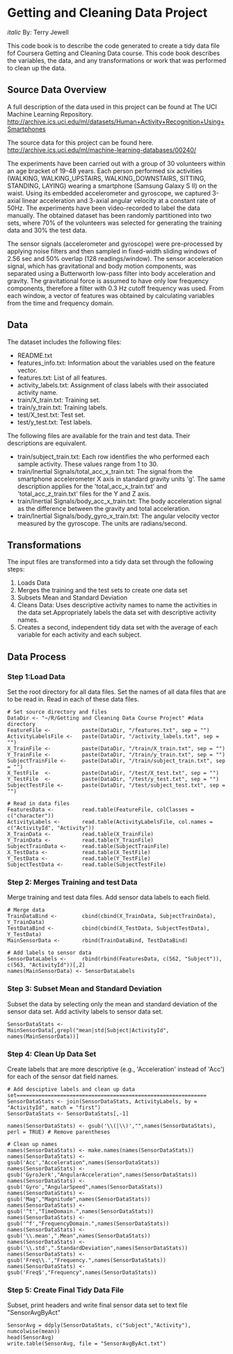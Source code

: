 Getting and Cleaning Data Project
========================================================
*italic* By: Terry Jewell

This code book is to describe the code generated to create a tidy data file fof Coursera Getting and Cleaning Data course.  This code book describes the variables, the data, and any transformations or work that was performed to clean up the data.

Source Data Overview
--------------------------------------------------------
A full description of the data used in this project can be found at The UCI Machine Learning Repository.
http://archive.ics.uci.edu/ml/datasets/Human+Activity+Recognition+Using+Smartphones

The source data for this project can be found here.
http://archive.ics.uci.edu/ml/machine-learning-databases/00240/

The experiments have been carried out with a group of 30 volunteers within an age bracket of 19-48 years. Each person performed six activities (WALKING, WALKING_UPSTAIRS, WALKING_DOWNSTAIRS, SITTING, STANDING, LAYING) wearing a smartphone (Samsung Galaxy S II) on the waist. Using its embedded accelerometer and gyroscope, we captured 3-axial linear acceleration and 3-axial angular velocity at a constant rate of 50Hz. The experiments have been video-recorded to label the data manually. The obtained dataset has been randomly partitioned into two sets, where 70% of the volunteers was selected for generating the training data and 30% the test data.

The sensor signals (accelerometer and gyroscope) were pre-processed by applying noise filters and then sampled in fixed-width sliding windows of 2.56 sec and 50% overlap (128 readings/window). The sensor acceleration signal, which has gravitational and body motion components, was separated using a Butterworth low-pass filter into body acceleration and gravity. The gravitational force is assumed to have only low frequency components, therefore a filter with 0.3 Hz cutoff frequency was used. From each window, a vector of features was obtained by calculating variables from the time and frequency domain.


Data
--------------------------------------------------------
The dataset includes the following files:

* README.txt
* features_info.txt: Information about the variables used on the feature vector.
* features.txt: List of all features.
* activity_labels.txt: Assignment of class labels with their associated activity name.
* train/X_train.txt: Training set.
* train/y_train.txt: Training labels.
* test/X_test.txt: Test set.
* test/y_test.txt: Test labels.

The following files are available for the train and test data. Their descriptions are equivalent.

* train/subject_train.txt: Each row identifies the who performed each sample activity. These values range from  1 to 30.
* train/Inertial Signals/total_acc_x_train.txt: The signal from the smartphone accelerometer X axis in standard gravity units 'g'. The same description applies for the 'total_acc_x_train.txt' and 'total_acc_z_train.txt' files for the Y and Z axis.
* train/Inertial Signals/body_acc_x_train.txt: The body acceleration signal as the difference between the gravity and total acceleration.
* train/Inertial Signals/body_gyro_x_train.txt: The angular velocity vector measured by the gyroscope. The units are radians/second.


Transformations
--------------------------------------------------------
The input files are transformed into a tidy data set through the following steps:

1. Loads Data
2. Merges the training and the test sets to create one data set
3. Subsets Mean and Standard Deviation
4. Cleans Data: Uses descriptive activity names to name the activities in the data set.Appropriately labels the data set with descriptive activity names.
5. Creates a second, independent tidy data set with the average of each variable for each activity and each subject.


Data Process
--------------------------------------------------------

### Step 1:Load Data
Set the root directory for all data files.  Set the names of all data files that are to be read in.  Read in each of these data files.
```{r}
# Set source directory and files
DataDir <- "~/R/Getting and Cleaning Data Course Project" #data directory
FeatureFile <-          paste(DataDir, "/features.txt", sep = "") 
ActivityLabelsFile <-   paste(DataDir, "/activity_labels.txt", sep = "")
X_TrainFile <-          paste(DataDir, "/train/X_train.txt", sep = "")
Y_TrainFile <-          paste(DataDir, "/train/y_train.txt", sep = "")
SubjectTrainFile <-     paste(DataDir, "/train/subject_train.txt", sep = "")
X_TestFile  <-          paste(DataDir, "/test/X_test.txt", sep = "")
Y_TestFile  <-          paste(DataDir, "/test/y_test.txt", sep = "")
SubjectTestFile <-      paste(DataDir, "/test/subject_test.txt", sep = "")

# Read in data files
FeaturesData <-         read.table(FeatureFile, colClasses = c("character"))
ActivityLabels <-       read.table(ActivityLabelsFile, col.names = c("ActivityId", "Activity"))
X_TrainData <-          read.table(X_TrainFile)
Y_TrainData <-          read.table(Y_TrainFile)
SubjectTrainData <-     read.table(SubjectTrainFile)
X_TestData <-           read.table(X_TestFile)
Y_TestData <-           read.table(Y_TestFile)
SubjectTestData <-      read.table(SubjectTestFile)
```

### Step 2: Merges Training and test Data
Merge training and test data files.  Add sensor data labels to each field.
```{r}
# Merge data
TrainDataBind <-        cbind(cbind(X_TrainData, SubjectTrainData), Y_TrainData)
TestDataBind <-         cbind(cbind(X_TestData, SubjectTestData), Y_TestData)
MainSensorData <-       rbind(TrainDataBind, TestDataBind)

# Add labels to sensor data
SensorDataLabels <-     rbind(rbind(FeaturesData, c(562, "Subject")), c(563, "ActivityId"))[,2]
names(MainSensorData) <- SensorDataLabels
```

### Step 3: Subset Mean and Standard Deviation
Subset the data by selecting only the mean and standard deviation of the sensor data set.  Add activity labels to sensor data set.
```{r}
SensorDataStats <- MainSensorData[,grepl("mean|std|Subject|ActivityId", names(MainSensorData))]
```

### Step 4: Clean Up Data Set
Create labels that are more descriptive (e.g., 'Acceleration' instead of 'Acc') for each of the sensor dat field names.
```{r}
# Add desciptive labels and clean up data set=============================================================
SensorDataStats <- join(SensorDataStats, ActivityLabels, by = "ActivityId", match = "first")
SensorDataStats <- SensorDataStats[,-1]

names(SensorDataStats) <- gsub('\\(|\\)',"",names(SensorDataStats), perl = TRUE) # Remove parentheses

# Clean up names
names(SensorDataStats) <- make.names(names(SensorDataStats)) 
names(SensorDataStats) <- gsub('Acc',"Acceleration",names(SensorDataStats))
names(SensorDataStats) <- gsub('GyroJerk',"AngularAcceleration",names(SensorDataStats))
names(SensorDataStats) <- gsub('Gyro',"AngularSpeed",names(SensorDataStats))
names(SensorDataStats) <- gsub('Mag',"Magnitude",names(SensorDataStats))
names(SensorDataStats) <- gsub('^t',"TimeDomain.",names(SensorDataStats))
names(SensorDataStats) <- gsub('^f',"FrequencyDomain.",names(SensorDataStats))
names(SensorDataStats) <- gsub('\\.mean',".Mean",names(SensorDataStats))
names(SensorDataStats) <- gsub('\\.std',".StandardDeviation",names(SensorDataStats))
names(SensorDataStats) <- gsub('Freq\\.',"Frequency.",names(SensorDataStats))
names(SensorDataStats) <- gsub('Freq$',"Frequency",names(SensorDataStats))
```

### Step 5: Create Final Tidy Data File
Subset, print headers and write final sensor data set to text file "SensorAvgByAct"
```{r}
SensorAvg = ddply(SensorDataStats, c("Subject","Activity"), numcolwise(mean))
head(SensorAvg)
write.table(SensorAvg, file = "SensorAvgByAct.txt")
```



